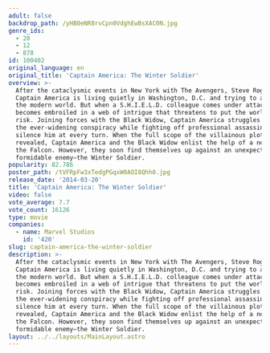 ```yaml
---
adult: false
backdrop_path: /yHB0eNR8rvCpn0VdghEwBsXAC0N.jpg
genre_ids:
  - 28
  - 12
  - 878
id: 100402
original_language: en
original_title: 'Captain America: The Winter Soldier'
overview: >-
  After the cataclysmic events in New York with The Avengers, Steve Rogers, aka
  Captain America is living quietly in Washington, D.C. and trying to adjust to
  the modern world. But when a S.H.I.E.L.D. colleague comes under attack, Steve
  becomes embroiled in a web of intrigue that threatens to put the world at
  risk. Joining forces with the Black Widow, Captain America struggles to expose
  the ever-widening conspiracy while fighting off professional assassins sent to
  silence him at every turn. When the full scope of the villainous plot is
  revealed, Captain America and the Black Widow enlist the help of a new ally,
  the Falcon. However, they soon find themselves up against an unexpected and
  formidable enemy—the Winter Soldier.
popularity: 82.786
poster_path: /tVFRpFw3xTedgPGqxW0AOI8Qhh0.jpg
release_date: '2014-03-20'
title: 'Captain America: The Winter Soldier'
video: false
vote_average: 7.7
vote_count: 16126
type: movie
companies:
  - name: Marvel Studios
    id: '420'
slug: captain-america-the-winter-soldier
description: >-
  After the cataclysmic events in New York with The Avengers, Steve Rogers, aka
  Captain America is living quietly in Washington, D.C. and trying to adjust to
  the modern world. But when a S.H.I.E.L.D. colleague comes under attack, Steve
  becomes embroiled in a web of intrigue that threatens to put the world at
  risk. Joining forces with the Black Widow, Captain America struggles to expose
  the ever-widening conspiracy while fighting off professional assassins sent to
  silence him at every turn. When the full scope of the villainous plot is
  revealed, Captain America and the Black Widow enlist the help of a new ally,
  the Falcon. However, they soon find themselves up against an unexpected and
  formidable enemy—the Winter Soldier.
layout: ../../layouts/MainLayout.astro
---
```


